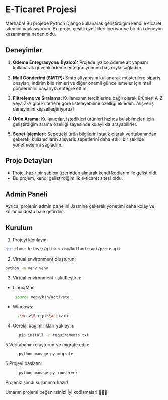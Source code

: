 # E-Ticaret Projesi

Merhaba! Bu projede Python Django kullanarak geliştirdiğim kendi e-ticaret sitemini paylaşıyorum. Bu proje, çeşitli özellikleri içeriyor ve bir dizi deneyim kazanmama neden oldu.

## Deneyimler

1. **Ödeme Entegrasyonu (İyzico):**
   Projede İyzico ödeme alt yapısını kullanarak güvenli ödeme entegrasyonunu başarıyla sağladım.

2. **Mail Gönderimi (SMTP):**
   Smtp altyapısını kullanarak müşterilere sipariş onayları, indirim bildirimleri ve diğer önemli güncellemeler için mail gönderimini başarıyla entegre ettim.

3. **Filtreleme ve Sıralama:**
   Kullanıcının tercihlerine bağlı olarak ürünleri A-Z veya Z-A gibi kriterlere göre listeleyebilme özelliği ekledim. Alışveriş deneyimini kişiselleştiriyoruz!

4. **Ürün Arama:**
   Kullanıcılar, istedikleri ürünleri hızlıca bulabilmeleri için geliştirdiğim arama özelliği sayesinde kolaylıkla arayabilirler.

5. **Sepet İşlemleri:**
   Sepetteki ürün bilgilerini statik olarak veritabanından çekerek, kullanıcıların alışveriş sepetlerini daha etkili bir şekilde yönetmelerini sağladım.

## Proje Detayları

- Proje, hazır bir şablon üzerinden alınarak kendi kodlarım ile geliştirildi.
- Bu projem, kendi geliştirdiğim ilk e-ticaret sitesi oldu.

## Admin Paneli

Ayrıca, projenin admin panelini Jasmine çekerek yönetimi daha kolay ve kullanıcı dostu hale getirdim.

## Kurulum

1. Projeyi klonlayın:

```bash
git clone https://github.com/kullaniciadi/proje.git
````

2. Virtual environment oluşturun:
```bash
python -m venv venv
````

3. Virtual environment'ı aktifleştirin:
  - Linux/Mac:
     ```bash
      source venv/bin/activate
     ````
  - Windows:
    ```bash
      .\venv\Scripts\activate
    ````
    
4. Gerekli bağımlılıkları yükleyin:
```bash
      pip install -r requirements.txt
````

5.Veritabanını oluşturun ve migrate edin:
```bash
      python manage.py migrate
````

6.Projeyi başlatın:
```bash
      python manage.py runserver
````
Projeniz şimdi kullanıma hazır!

Umarım projemi beğenirsiniz! İyi kodlamalar! 👩‍💻🚀
